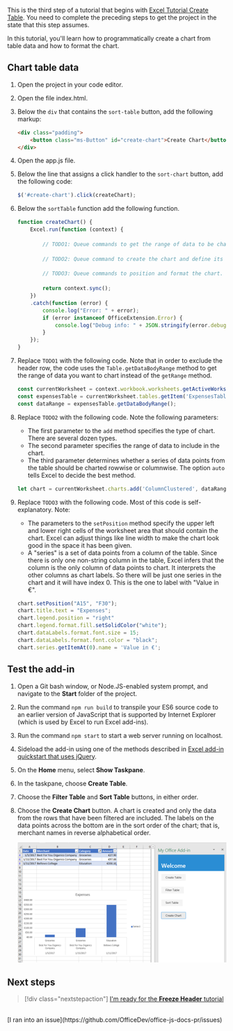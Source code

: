 This is the third step of a tutorial that begins with [Excel Tutorial Create Table](excel-tutorial-create-table.md). You need to complete the preceding steps to get the project in the state that this step assumes. 

In this tutorial, you'll learn how to programmatically create a chart from table data and how to format the chart. 

## Chart table data

1. Open the project in your code editor. 
2. Open the file index.html.
3. Below the `div` that contains the `sort-table` button, add the following markup:

    ```html
    <div class="padding">            
        <button class="ms-Button" id="create-chart">Create Chart</button>            
    </div>
    ```

4. Open the app.js file.

5. Below the line that assigns a click handler to the `sort-chart` button, add the following code:

    ```js
    $('#create-chart').click(createChart);
    ```

6. Below the `sortTable` function add the following function.

    ```js
    function createChart() {
        Excel.run(function (context) {
            
            // TODO1: Queue commands to get the range of data to be charted.

            // TODO2: Queue command to create the chart and define its type.

            // TODO3: Queue commands to position and format the chart.

            return context.sync();
        })
        .catch(function (error) {
            console.log("Error: " + error);
            if (error instanceof OfficeExtension.Error) {
                console.log("Debug info: " + JSON.stringify(error.debugInfo));
            }
        });
    }
    ``` 

7. Replace `TODO1` with the following code. Note that in order to exclude the header row, the code uses the `Table.getDataBodyRange` method to get the range of data you want to chart instead of the `getRange` method.

    ```js
    const currentWorksheet = context.workbook.worksheets.getActiveWorksheet();
    const expensesTable = currentWorksheet.tables.getItem('ExpensesTable');
    const dataRange = expensesTable.getDataBodyRange();
    ``` 

8. Replace `TODO2` with the following code. Note the following parameters:
   - The first parameter to the `add` method specifies the type of chart. There are several dozen types. 
   - The second parameter specifies the range of data to include in the chart. 
   - The third parameter determines whether a series of data points from the table should be charted rowwise or columnwise. The option `auto` tells Excel to decide the best method.

    ```js
    let chart = currentWorksheet.charts.add('ColumnClustered', dataRange, 'auto');
    ``` 

9. Replace `TODO3` with the following code. Most of this code is self-explanatory. Note:
   - The parameters to the `setPosition` method specify the upper left and lower right cells of the worksheet area that should contain the chart. Excel can adjust things like line width to make the chart look good in the space it has been given.
   - A "series" is a set of data points from a column of the table. Since there is only one non-string column in the table, Excel infers that the column is the only column of data points to chart. It interprets the other columns as chart labels. So there will be just one series in the chart and it will have index 0. This is the one to label with "Value in €". 

    ```js
    chart.setPosition("A15", "F30");
    chart.title.text = "Expenses";
    chart.legend.position = "right"
    chart.legend.format.fill.setSolidColor("white");
    chart.dataLabels.format.font.size = 15;
    chart.dataLabels.format.font.color = "black";
    chart.series.getItemAt(0).name = 'Value in €';
    ``` 

## Test the add-in

1. Open a Git bash window, or Node.JS-enabled system prompt, and navigate to the **Start** folder of the project.
3. Run the command `npm run build` to transpile your ES6 source code to an earlier version of JavaScript that is supported by Internet Explorer (which is used by Excel to run Excel add-ins).
4. Run the command `npm start` to start a web server running on localhost.
5. Sideload the add-in using one of the methods described in [Excel add-in quickstart that uses jQuery](../quickstarts/excel-quickstart-jquery.md).
6. On the **Home** menu, select **Show Taskpane**.
7. In the taskpane, choose **Create Table**. 
8. Choose the **Filter Table** and **Sort Table** buttons, in either order.
9. Choose the **Create Chart** button. A chart is created and only the data from the rows that have been filtered are included. The labels on the data points across the bottom are in the sort order of the chart; that is, merchant names in reverse alphabetical order.

    ![Excel tutorial - Create Chart](../images/excel-tutorial-create-chart.png)



## Next steps

> [!div class="nextstepaction"]
> [I'm ready for the <b>Freeze Header</b> tutorial](excel-tutorial-freeze-header.md)

<br />
[I ran into an issue](https://github.com/OfficeDev/office-js-docs-pr/issues)
